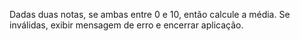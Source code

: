 Dadas duas notas, se ambas entre 0 e 10, então calcule a média. Se inválidas, exibir mensagem de erro e encerrar aplicação.
